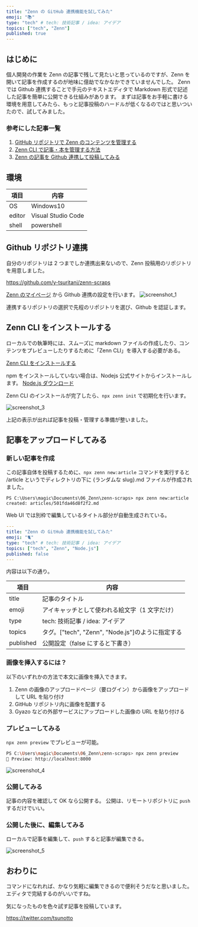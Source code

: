 ```yaml
---
title: "Zenn の GitHub 連携機能を試してみた"
emoji: "📚"
type: "tech" # tech: 技術記事 / idea: アイデア
topics: ["tech", "Zenn"]
published: true
---
```


## はじめに

個人開発の作業を Zenn の記事で残して見たいと思っているのですが、Zenn を開いて記事を作成するのが地味に億劫でなかなかできていませんでした。
Zenn では Github 連携することで手元のテキストエディタで Markdown 形式で記述した記事を簡単に公開できる仕組みがあります。
まずは記事をお手軽に書ける環境を用意してみたら、もっと記事投稿のハードルが低くなるのではと思いついたので、試してみました。

### 参考にした記事一覧

1. [GitHub リポジトリで Zenn のコンテンツを管理する](https://zenn.dev/zenn/articles/connect-to-github)
2. [Zenn CLI で記事・本を管理する方法](https://zenn.dev/zenn/articles/zenn-cli-guide)
3. [Zenn の記事を Github 連携して投稿してみる](https://zenn.dev/y16ra/articles/4eaf96e534d5ad)

## 環境

| 項目   | 内容               |
| ------ | ------------------ |
| OS     | Windows10          |
| editor | Visual Studio Code |
| shell  | powershell         |

## Github リポジトリ連携

自分のリポジトリは 2 つまでしか連携出来ないので、Zenn 投稿用のリポジトリを用意しました。

https://github.com/y-tsuritani/zenn-scraps

[Zenn のマイページ](https://zenn.dev/dashboard/deploys) から Github 連携の設定を行います。
![screenshot_1](https://storage.googleapis.com/zenn-user-upload/2e3e99872d24-20230204.png)

連携するリポジトリの選択で先程のリポジトリを選び、Github を認証します。

## Zenn CLI をインストールする

ローカルでの執筆時には、スムーズに markdown ファイルの作成したり、コンテンツをプレビューしたりするために「Zenn CLI」を導入する必要がある。

[Zenn CLI をインストールする](https://zenn.dev/zenn/articles/install-zenn-cli)

npm をインストールしていない場合は、Nodejs 公式サイトからインストールします。
[Node.js ダウンロード](https://nodejs.org/ja/download/)

Zenn CLI のインストールが完了したら、`npx zenn init` で初期化を行います。

![screenshot_3](https://storage.googleapis.com/zenn-user-upload/aa2420bb14b8-20230204.png)

上記の表示が出れば記事を投稿・管理する準備が整いました。

## 記事をアップロードしてみる

### 新しい記事を作成

この記事自体を投稿するために、`npx zenn new:article` コマンドを実行すると /article というでディレクトリの下に {ランダムな slug}.md ファイルが作成されました。

```shell
PS C:\Users\magic\Documents\06_Zenn\zenn-scraps> npx zenn new:article
created: articles/501fda46d8f2f2.md
```

Web UI では別枠で編集しているタイトル部分が自動生成されている。

```yaml
---
title: "Zenn の GitHub 連携機能を試してみた"
emoji: "🐈"
type: "tech" # tech: 技術記事 / idea: アイデア
topics: ["tech", "Zenn", "Node.js"]
published: false
---
```

内容は以下の通り。

| 項目      | 内容                                              |
| --------- | ------------------------------------------------- |
| title     | 記事のタイトル                                    |
| emoji     | アイキャッチとして使われる絵文字（1 文字だけ）    |
| type      | tech: 技術記事 / idea: アイデア                   |
| topics    | タグ。["tech", "Zenn", "Node.js"]のように指定する |
| published | 公開設定（false にすると下書き）                  |

### 画像を挿入するには？

以下のいずれかの方法で本文に画像を挿入できます。

1. Zenn の画像のアップロードページ（要ログイン）から画像をアップロードして URL を貼り付け
2. GitHub リポジトリ内に画像を配置する
3. Gyazo などの外部サービスにアップロードした画像の URL を貼り付ける

### プレビューしてみる

`npx zenn preview` でプレビューが可能。

```bash
PS C:\Users\magic\Documents\06_Zenn\zenn-scraps> npx zenn preview
👀 Preview: http://localhost:8000
```

![screenshot_4](https://storage.googleapis.com/zenn-user-upload/c69b8684dbb1-20230204.png)

### 公開してみる

記事の内容を確認して OK なら公開する。
公開は、リモートリポジトリに `push` するだけでいい。

### 公開した後に、編集してみる

ローカルで記事を編集して、`push` すると記事が編集できる。

![screenshot_5](https://storage.googleapis.com/zenn-user-upload/3f77a5b0c4b5-20230204.png)

## おわりに

コマンドになれれば、かなり気軽に編集できるので便利そうだなと思いました。
エディタで完結するのがいいですね。

気になったものを色々試す記事を投稿しています。

https://twitter.com/tsunotto
